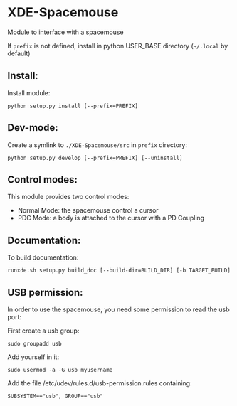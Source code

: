 XDE-Spacemouse
===============

Module to interface with a spacemouse

If `prefix` is not defined, install in python USER_BASE directory (`~/.local` by default)

Install:
---------
Install module:

`python setup.py install [--prefix=PREFIX]`

Dev-mode:
----------------
Create a symlink to `./XDE-Spacemouse/src` in `prefix` directory:

`python setup.py develop [--prefix=PREFIX] [--uninstall]`

Control modes:
--------------
This module provides two control modes:
 - Normal Mode: the spacemouse control a cursor
 - PDC Mode: a body is attached to the cursor with a PD Coupling

Documentation:
--------------
To build documentation:

`runxde.sh setup.py build_doc [--build-dir=BUILD_DIR] [-b TARGET_BUILD]`

USB permission:
---------------
In order to use the spacemouse, you need some permission to read the usb port:

First create a usb group:

`sudo groupadd usb`
                              
Add yourself in it:

`sudo usermod -a -G usb myusername`

Add the file /etc/udev/rules.d/usb-permission.rules containing:

`SUBSYSTEM=="usb", GROUP=="usb"`


